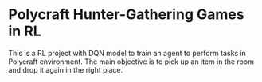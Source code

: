 # Polycraft Hunter-Gathering Games in RL

This is a RL project with DQN model to train an agent to perform tasks in Polycraft environment.
The main objective is to pick up an item in the room and drop it again in the right place.
